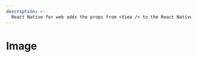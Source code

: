```yaml
---
description: >-
  React Native for web adds the props from <View /> to the React Native <Image /> element.
---
```


# Image
